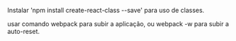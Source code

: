 

Instalar 'npm install create-react-class --save' para uso de classes.

usar comando webpack para subir a aplicação, ou webpack -w para subir a auto-reset.